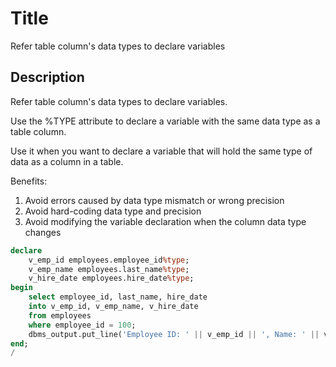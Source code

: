 # Title

Refer table column's data types to declare variables

## Description

Refer table column's data types to declare variables.

Use the %TYPE attribute to declare a variable with the same data type as a table column.

Use it when you want to declare a variable that will hold the same type of data as a column in a table.

Benefits:
1. Avoid errors caused by data type mismatch or wrong precision 
2. Avoid hard-coding data type and precision
3. Avoid modifying the variable declaration when the column data type changes

```sql
declare
    v_emp_id employees.employee_id%type;
    v_emp_name employees.last_name%type;
    v_hire_date employees.hire_date%type;
begin
    select employee_id, last_name, hire_date
    into v_emp_id, v_emp_name, v_hire_date
    from employees
    where employee_id = 100;
    dbms_output.put_line('Employee ID: ' || v_emp_id || ', Name: ' || v_emp_name || ', Hire Date: ' || v_hire_date);
end;    
/
```
